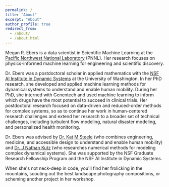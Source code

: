 ```yaml
---
permalink: /
title: "About"
excerpt: "About"
author_profile: true
redirect_from: 
  - /about/
  - /about.html
---
```


Megan R. Ebers is a data scientist in Scientific Machine Learning at the [Pacific Northwest National Laboratory](https://www.pnnl.gov/) (PNNL). Her research focuses on physics-informed machine learning for engineering and scientific discovery.

Dr. Ebers was a postdoctoral scholar in applied mathematics with the [NSF AI Institute in Dynamic Systems](https://dynamicsai.org/) at the University of Washington. In her PhD research, she developed and applied machine learning methods for dynamical systems to understand and enable human mobility. During her PhD, she interned with Genentech and used machine learning to inform which drugs have the most potential to succeed in clinical trials. Her postdoctoral research focused on data-driven and reduced-order methods for complex systems, so as to continue her work in human-centered research challenges and extend her research to a broader set of technical challenges, including turbulent flow modeling, natural disaster modeling, and personalized health monitoring. 

Dr. Ebers was advised by [Dr. Kat M Steele](https://steelelab.me.uw.edu/) (who combines engineering, medicine, and accessible design to understand and enable human mobility) and [Dr. J Nathan Kutz](https://faculty.washington.edu/kutz/) (who researches numerical methods for modeling complex dynamical systems). She was supported by the NSF Graduate Research Fellowship Program and the NSF AI Institute in Dynamic Systems.

When she's not neck-deep in code, you'll find her frolicking in the mountains, scouting out the best landscape photography compositions, or scheming another project in her workshop. 
